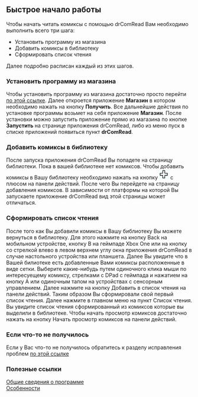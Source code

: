 ## Быстрое начало работы
  
Чтобы начать читать комиксы с помощью drComRead Вам необходимо выполнить всего три шага:
* Установить программу из магазина
* Добавить комиксы в библиотеку
* Сформировать список чтения  

Далее подробно расписан каждый из этих шагов.

### Установить программу из магазина

Чтобы установить программу из магазина достаточно просто перейти [по этой ссылке](http://blablabla.com). Далее откроется приложение **Магазин** в котором необходимо нажать на кнопку **Получить**. Все дальнейшие действия по установке программы возьмет на себя приложение **Магазин**. После установки можно запустить приложение прямо из магазина по кнопке **Запустить** на странице приложения drComRead, либо из меню пуск в списке приложений появиться пункт **drComRead**.

### Добавить комиксы в библиотеку

После запуска приложения drComRead Вы попадете на страницу библиотеки. Пока в вашей библиотеке нет комиксов. 
Чтобы добавить комиксы в Вашу библиотеку необходимо нажать на кнопку ![Кнопка для перехода на страницу доабвления комиксов](plus.jpg) с плюсом на панели действий. После чего Вы перейдете на страницу добавления комиксов. В зависимости от платформы на которой Вы запускаете приложение drComRead вид этой страницы может отличаться.


### Сформировать список чтения

После того как Вы добавили комиксы в Вашу библиотеку Вы можете вернуться в библиотеку. Для этого нажмите на кнопку Back на мобильном устройстве, кнопку B на геймпаде Xbox One или на кнопку со стрелкой влево в левом верхнем углу окна приложения drComRead в случае настольного устройства или планшета. Далее Вы увидите что в Вашей билиотеке есть добавленные Вами комиксы расположенные в виде сетки. Выберите какие-нибудь путем одиночного клика мыши по интересуещему комиксу, стрелками с DPad с геймпада и нажатием на кнопку A или одиночным тапом на устройствах с сенсорным управлением. Далее нажмите на кнопку Добавить в список чтения на панели действий. Таким образом Вы сформировали свой первый список чтения. Далее нажмите в главном меню на пункт Список чтения. Вы увидите список чтения сформированный из комиксов которые вы выделили в библиотеке. Чтобы начать просмотр комиксов достаточно нажать на кнопку Начать просмотр комиксов на панели действий.

### Если что-то не получилось

Если у Вас что-то не получилось обратитесь к разделу исправления проблем [по этой ссылке](knownproblems.md)

### Полезные ссылки

[Общие сведения о программе](overview.md)  
[Особенности](features.md)
